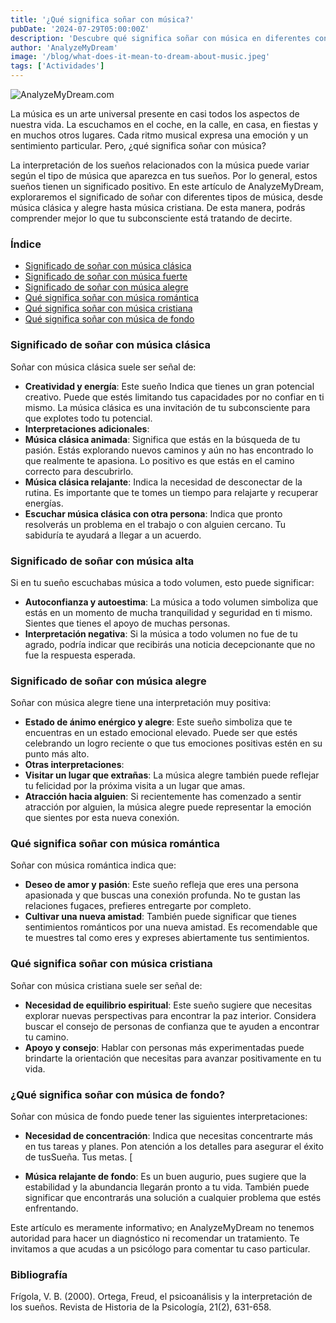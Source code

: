 ```yaml
---
title: '¿Qué significa soñar con música?'
pubDate: '2024-07-29T05:00:00Z'
description: 'Descubre qué significa soñar con música en diferentes contextos, desde el clásico hasta el cristiano. Explora la interpretación de estos sueños para entender mejor lo que tu mente subconsciente quiere decirte.'
author: 'AnalyzeMyDream'
image: '/blog/what-does-it-mean-to-dream-about-music.jpeg'
tags: ['Actividades']
---
```


![AnalyzeMyDream.com](/blog/what-does-it-mean-to-dream-about-music.jpeg)

La música es un arte universal presente en casi todos los aspectos de nuestra vida. La escuchamos en el coche, en la calle, en casa, en fiestas y en muchos otros lugares. Cada ritmo musical expresa una emoción y un sentimiento particular. Pero, ¿qué significa soñar con música?

La interpretación de los sueños relacionados con la música puede variar según el tipo de música que aparezca en tus sueños. Por lo general, estos sueños tienen un significado positivo. En este artículo de AnalyzeMyDream, exploraremos el significado de soñar con diferentes tipos de música, desde música clásica y alegre hasta música cristiana. De esta manera, podrás comprender mejor lo que tu subconsciente está tratando de decirte.

### Índice

- [Significado de soñar con música clásica](#significado-de-soñar-con-musica-clasica)
- [Significado de soñar con música fuerte](#significado-de-soñar-con-musica-fuerte)
- [Significado de soñar con música alegre](#significado-de-soñar-con-musica-alegre)
- [Qué significa soñar con música romántica](#que-significa-sonar-con-musica-romantica)
- [Qué significa soñar con música cristiana](#que-significa-sonar-con-musica-cristiana)
- [Qué significa soñar con música de fondo](#que-significa-sonar-con-musica-de-fondo)

### Significado de soñar con música clásica

Soñar con música clásica suele ser señal de:

- **Creatividad y energía**: Este sueño Indica que tienes un gran potencial creativo. Puede que estés limitando tus capacidades por no confiar en ti mismo. La música clásica es una invitación de tu subconsciente para que explotes todo tu potencial.
- **Interpretaciones adicionales**:
- **Música clásica animada**: Significa que estás en la búsqueda de tu pasión. Estás explorando nuevos caminos y aún no has encontrado lo que realmente te apasiona. Lo positivo es que estás en el camino correcto para descubrirlo.
- **Música clásica relajante**: Indica la necesidad de desconectar de la rutina. Es importante que te tomes un tiempo para relajarte y recuperar energías.
- **Escuchar música clásica con otra persona**: Indica que pronto resolverás un problema en el trabajo o con alguien cercano. Tu sabiduría te ayudará a llegar a un acuerdo.

### Significado de soñar con música alta

Si en tu sueño escuchabas música a todo volumen, esto puede significar:

- **Autoconfianza y autoestima**: La música a todo volumen simboliza que estás en un momento de mucha tranquilidad y seguridad en ti mismo. Sientes que tienes el apoyo de muchas personas.
- **Interpretación negativa**: Si la música a todo volumen no fue de tu agrado, podría indicar que recibirás una noticia decepcionante que no fue la respuesta esperada.

### Significado de soñar con música alegre

Soñar con música alegre tiene una interpretación muy positiva:

- **Estado de ánimo enérgico y alegre**: Este sueño simboliza que te encuentras en un estado emocional elevado. Puede ser que estés celebrando un logro reciente o que tus emociones positivas estén en su punto más alto.
- **Otras interpretaciones**:
- **Visitar un lugar que extrañas**: La música alegre también puede reflejar tu felicidad por la próxima visita a un lugar que amas.
- **Atracción hacia alguien**: Si recientemente has comenzado a sentir atracción por alguien, la música alegre puede representar la emoción que sientes por esta nueva conexión. 

### Qué significa soñar con música romántica

Soñar con música romántica indica que:

- **Deseo de amor y pasión**: Este sueño refleja que eres una persona apasionada y que buscas una conexión profunda. No te gustan las relaciones fugaces, prefieres entregarte por completo.
- **Cultivar una nueva amistad**: También puede significar que tienes sentimientos románticos por una nueva amistad. Es recomendable que te muestres tal como eres y expreses abiertamente tus sentimientos.

### Qué significa soñar con música cristiana

Soñar con música cristiana suele ser señal de:

- **Necesidad de equilibrio espiritual**: Este sueño sugiere que necesitas explorar nuevas perspectivas para encontrar la paz interior. Considera buscar el consejo de personas de confianza que te ayuden a encontrar tu camino.
- **Apoyo y consejo**: Hablar con personas más experimentadas puede brindarte la orientación que necesitas para avanzar positivamente en tu vida.

### ¿Qué significa soñar con música de fondo?

Soñar con música de fondo puede tener las siguientes interpretaciones:

- **Necesidad de concentración**: Indica que necesitas concentrarte más en tus tareas y planes. Pon atención a los detalles para asegurar el éxito de tusSueña. Tus metas. [

- **Música relajante de fondo**: Es un buen augurio, pues sugiere que la estabilidad y la abundancia llegarán pronto a tu vida. También puede significar que encontrarás una solución a cualquier problema que estés enfrentando.

Este artículo es meramente informativo; en AnalyzeMyDream no tenemos autoridad para hacer un diagnóstico ni recomendar un tratamiento. Te invitamos a que acudas a un psicólogo para comentar tu caso particular.

### Bibliografía

Frígola, V. B. (2000). Ortega, Freud, el psicoanálisis y la interpretación de los sueños. Revista de Historia de la Psicología, 21(2), 631-658.